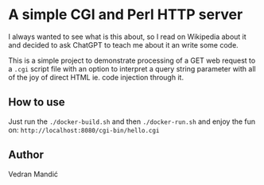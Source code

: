# A simple CGI and Perl HTTP server

I always wanted to see what is this about, so I read on Wikipedia about it
and decided to ask ChatGPT to teach me about it an write some code.

This is a simple project to demonstrate processing of a GET web request to a
`.cgi` script file with an option to interpret a query string parameter
with all of the joy of direct HTML ie. code injection through it.

## How to use

Just run the `./docker-build.sh` and then `./docker-run.sh` and enjoy the fun on: `http://localhost:8080/cgi-bin/hello.cgi`

## Author

Vedran Mandić
